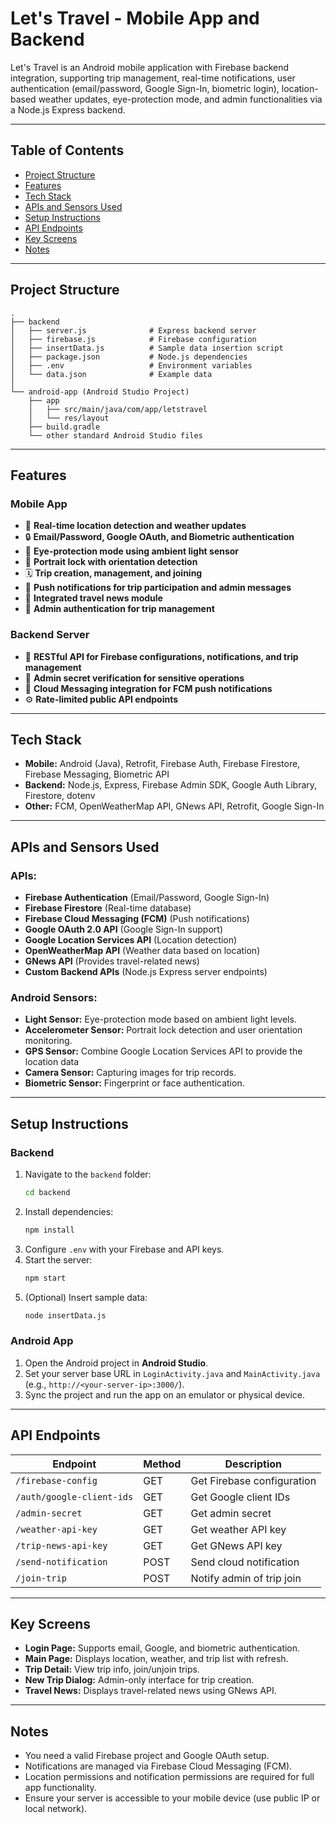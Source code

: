 
# Let's Travel - Mobile App and Backend

Let's Travel is an Android mobile application with Firebase backend integration, supporting trip management, real-time notifications, user authentication (email/password, Google Sign-In, biometric login), location-based weather updates, eye-protection mode, and admin functionalities via a Node.js Express backend.

---

## Table of Contents
- [Project Structure](#project-structure)
- [Features](#features)
- [Tech Stack](#tech-stack)
- [APIs and Sensors Used](#apis-and-sensors-used)
- [Setup Instructions](#setup-instructions)
- [API Endpoints](#api-endpoints)
- [Key Screens](#key-screens)
- [Notes](#notes)

---

## Project Structure

```plaintext
.
├── backend
│   ├── server.js              # Express backend server
│   ├── firebase.js            # Firebase configuration
│   ├── insertData.js          # Sample data insertion script
│   ├── package.json           # Node.js dependencies
│   ├── .env                   # Environment variables
│   └── data.json              # Example data
│
└── android-app (Android Studio Project)
    ├── app
    │   ├── src/main/java/com/app/letstravel
    │   └── res/layout
    ├── build.gradle
    └── other standard Android Studio files
```

---

## Features

### Mobile App
- 📍 **Real-time location detection and weather updates**
- 🔒 **Email/Password, Google OAuth, and Biometric authentication**
- 🌙 **Eye-protection mode using ambient light sensor**
- 🛑 **Portrait lock with orientation detection**
- 🗓️ **Trip creation, management, and joining**
- 🔔 **Push notifications for trip participation and admin messages**
- 📰 **Integrated travel news module**
- 🔐 **Admin authentication for trip management**

### Backend Server
- 🚀 **RESTful API for Firebase configurations, notifications, and trip management**
- 🔑 **Admin secret verification for sensitive operations**
- 📡 **Cloud Messaging integration for FCM push notifications**
- ⚙️ **Rate-limited public API endpoints**

---

## Tech Stack

- **Mobile:** Android (Java), Retrofit, Firebase Auth, Firebase Firestore, Firebase Messaging, Biometric API
- **Backend:** Node.js, Express, Firebase Admin SDK, Google Auth Library, Firestore, dotenv
- **Other:** FCM, OpenWeatherMap API, GNews API, Retrofit, Google Sign-In

---

## APIs and Sensors Used

### APIs:
- **Firebase Authentication** (Email/Password, Google Sign-In)
- **Firebase Firestore** (Real-time database)
- **Firebase Cloud Messaging (FCM)** (Push notifications)
- **Google OAuth 2.0 API** (Google Sign-In support)
- **Google Location Services API** (Location detection)
- **OpenWeatherMap API** (Weather data based on location)
- **GNews API** (Provides travel-related news)
- **Custom Backend APIs** (Node.js Express server endpoints)

### Android Sensors:
- **Light Sensor:** Eye-protection mode based on ambient light levels.
- **Accelerometer Sensor:** Portrait lock detection and user orientation monitoring.
- **GPS Sensor:** Combine Google Location Services API to provide the location data
- **Camera Sensor:** Capturing images for trip records.
- **Biometric Sensor:** Fingerprint or face authentication.

---

## Setup Instructions

### Backend
1. Navigate to the `backend` folder:
    ```bash
    cd backend
    ```
2. Install dependencies:
    ```bash
    npm install
    ```
3. Configure `.env` with your Firebase and API keys.
4. Start the server:
    ```bash
    npm start
    ```
5. (Optional) Insert sample data:
    ```bash
    node insertData.js
    ```

### Android App
1. Open the Android project in **Android Studio**.
2. Set your server base URL in `LoginActivity.java` and `MainActivity.java` (e.g., `http://<your-server-ip>:3000/`).
3. Sync the project and run the app on an emulator or physical device.

---

## API Endpoints

| Endpoint                  | Method | Description                    |
|---------------------------|--------|--------------------------------|
| `/firebase-config`        | GET    | Get Firebase configuration     |
| `/auth/google-client-ids` | GET    | Get Google client IDs          |
| `/admin-secret`           | GET    | Get admin secret               |
| `/weather-api-key`        | GET    | Get weather API key            |
| `/trip-news-api-key`      | GET    | Get GNews API key              |
| `/send-notification`      | POST   | Send cloud notification        |
| `/join-trip`              | POST   | Notify admin of trip join      |

---

## Key Screens
- **Login Page:** Supports email, Google, and biometric authentication.
- **Main Page:** Displays location, weather, and trip list with refresh.
- **Trip Detail:** View trip info, join/unjoin trips.
- **New Trip Dialog:** Admin-only interface for trip creation.
- **Travel News:** Displays travel-related news using GNews API.

---

## Notes
- You need a valid Firebase project and Google OAuth setup.
- Notifications are managed via Firebase Cloud Messaging (FCM).
- Location permissions and notification permissions are required for full app functionality.
- Ensure your server is accessible to your mobile device (use public IP or local network).
